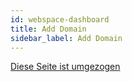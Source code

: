 ```yaml
---
id: webspace-dashboard
title: Add Domain
sidebar_label: Add Domain
---
```



[Diese Seite ist umgezogen](webspace-adddomain.md)

